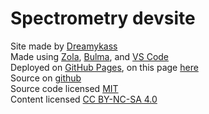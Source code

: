 # Spectrometry devsite



Site made by [Dreamykass](https://github.com/Dreamykass)  
Made using [Zola](https://www.getzola.org/), [Bulma](https://bulma.io/), and [VS Code](https://code.visualstudio.com/)  
Deployed on [GitHub Pages](https://pages.github.com/), on this page [here](https://dreamykass.github.io/spectrometry-devsite)  
Source on [github](https://github.com/Dreamykass/spectrometry-devsite)  
Source code licensed [MIT](https://opensource.org/licenses/mit-license.php)  
Content licensed [CC BY-NC-SA 4.0](https://creativecommons.org/licenses/by-nc-sa/4.0/)
